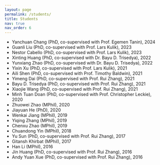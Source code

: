 ```yaml
---
layout: page
permalink: /students/
title: Students
nav: true
nav_order: 6
---
```


* Yanchuan Chang (PhD, co-supervised with Prof. Egemen Tanin), 2024
* Guanli Liu (PhD, co-supervised with Prof. Lars Kulik), 2023
* Nestor Cabello (PhD, co-supervised with Prof. Lars Kulik), 2023
* Xinting Huang (PhD, co-supervised with Dr. Bayu D. Trisedya), 2022
* Yunxiang Zhao (PhD, co-supervised with Dr. Bayu D. Trisedya), 2022
* Yixin Xu (PhD, co-supervised with Prof. Lars Kulik), 2021
* Aili Shen (PhD, co-supervised with Prof. Timothy Baldwin), 2021
* Yimeng Dai (PhD, co-supervised with Prof. Rui Zhang), 2021
* Bayu D. Trisedya (PhD, co-supervised with Prof. Rui Zhang), 2021
* Xiaojie Wang (PhD, co-supervised with Prof. Rui Zhang), 2021
* Minh Tuan Doan (PhD, co-supervised with Prof. Christopher Leckie), 2020
* Zhuowei Zhao (MPhil), 2020
* Jiayuan He (PhD), 2020
* Wenkai Jiang (MPhil), 2019
* Yiqing Zhang (MPhil), 2019
* Chenxu Zhao (MPhil), 2019
* Chuandong Yin (MPhil), 2018
* Yu Sun (PhD, co-supervised with Prof. Rui Zhang), 2017
* Gitansh Khirbat (MPhil), 2017
* Han Li (MPhil), 2016
* Jin Huang (PhD, co-supervised with Prof. Rui Zhang), 2016
* Andy Yuan Xue (PhD, co-supervised with Prof. Rui Zhang), 2016